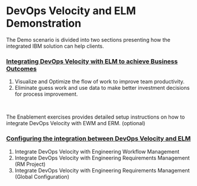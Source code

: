 # DevOps Velocity and ELM Demonstration

The Demo scenario is divided into two sections presenting how the integrated IBM solution can help clients.
### [Integrating DevOps Velocity with ELM to achieve Business Outcomes](demo1/index.md)
1. Visualize and Optimize the flow of work to improve team productivity.
2. Eliminate guess work and use data to make better investment decisions for process improvement.
<br/>

The Enablement exercises provides detailed setup instructions on how to integrate DevOps Velocity with EWM and ERM. (optional)
### [Configuring the integration between DevOps Velocity and ELM](enable1/index.md)
1. Integrate DevOps Velocity with Engineering Workflow Management
2. Integrate DevOps Velocity with Engineering Requirements Management (RM Project)
3. Integrate DevOps Velocity with Engineering Requirements Management (Global Configuration)